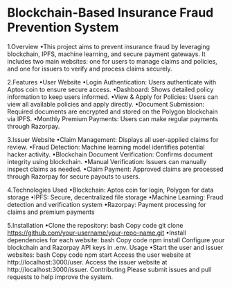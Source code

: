 # Blockchain-Based Insurance Fraud Prevention System

1.Overview
•This project aims to prevent insurance fraud by leveraging blockchain, IPFS, machine learning, and secure payment gateways. It includes two main websites: one for users to manage claims and policies, and one for issuers to verify and process claims securely.

2.Features
•User Website
•Login Authentication: Users authenticate with Aptos coin to ensure secure access.
•Dashboard: Shows detailed policy information to keep users informed.
•View & Apply for Policies: Users can view all available policies and apply directly.
•Document Submission: Required documents are encrypted and stored on the Polygon blockchain via IPFS.
•Monthly Premium Payments: Users can make regular payments through Razorpay.

3.Issuer Website
•Claim Management: Displays all user-applied claims for review.
•Fraud Detection: Machine learning model identifies potential hacker activity.
•Blockchain Document Verification: Confirms document integrity using blockchain.
•Manual Verification: Issuers can manually inspect claims as needed.
•Claim Payment: Approved claims are processed through Razorpay for secure payouts to users.

4.Technologies Used
•Blockchain: Aptos coin for login, Polygon for data storage
•IPFS: Secure, decentralized file storage
•Machine Learning: Fraud detection and verification system
•Razorpay: Payment processing for claims and premium payments

5.Installation
•Clone the repository:
bash
Copy code
git clone https://github.com/your-username/your-repo-name.git
•Install dependencies for each website:
bash
Copy code
npm install
Configure your blockchain and Razorpay API keys in .env.
Usage
•Start the user and issuer websites:
bash
Copy code
npm start
Access the user website at http://localhost:3000/user.
Access the issuer website at http://localhost:3000/issuer.
Contributing
Please submit issues and pull requests to help improve the system.

